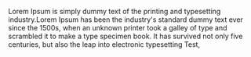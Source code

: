 Lorem Ipsum is simply dummy text of the printing and typesetting industry.Lorem  Ipsum has been the industry's standard dummy text ever since the 1500s, when an  unknown printer took a galley of type and scrambled it to make a type specimen book.  It has survived not only five centuries, but also the leap into electronic typesetting Test,